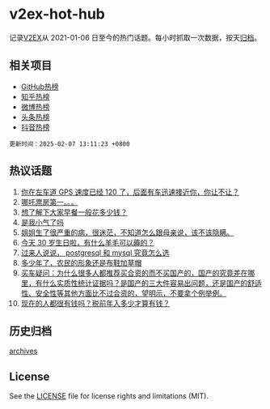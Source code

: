 # v2ex-hot-hub

 记录[V2EX](https://www.v2ex.com/)从 2021-01-06 日至今的热门话题。每小时抓取一次数据，按天[归档](archives)。
 
 ## 相关项目

- [GitHub热榜](https://github.com/lonnyzhang423/github-hot-hub)
- [知乎热榜](https://github.com/lonnyzhang423/zhihu-hot-hub)
- [微博热榜](https://github.com/lonnyzhang423/weibo-hot-hub)
- [头条热榜](https://github.com/lonnyzhang423/toutiao-hot-hub)
- [抖音热榜](https://github.com/lonnyzhang423/douyin-hot-hub)


 `更新时间：2025-02-07 13:11:23 +0800`

## 热议话题

1. [你在左车道 GPS 速度已经 120 了，后面有车迅速接近你，你让不让？](https://www.v2ex.com/t/1109372)
1. [哪吒票房第一。。。](https://www.v2ex.com/t/1109313)
1. [想了解下大家早餐一般花多少钱？](https://www.v2ex.com/t/1109501)
1. [是我小气了吗](https://www.v2ex.com/t/1109486)
1. [姐姐生了很严重的病，很迷茫，不知道怎么跟母亲说，该不该隐瞒。](https://www.v2ex.com/t/1109314)
1. [今天 30 岁生日啦，有什么羊毛可以薅的？](https://www.v2ex.com/t/1109503)
1. [过来人说说， postgresql 和 mysql 究竟怎么选](https://www.v2ex.com/t/1109357)
1. [多少年了，农民的形象还是布鞋加草帽](https://www.v2ex.com/t/1109404)
1. [买车疑问：为什么很多人都推荐买合资的而不买国产的，国产的究竟差在哪里，有什么实质性统计证据吗？是国产的三大件容易出问题，还是国产的舒适性、安全性等其他方面比不过合资的，望明示，不要拿个例举例。](https://www.v2ex.com/t/1109330)
1. [现在的人都很有钱吗？税前年入多少才算有钱？](https://www.v2ex.com/t/1109522)

## 历史归档

[archives](archives)

## License

See the [LICENSE](LICENSE) file for license rights and limitations (MIT).
